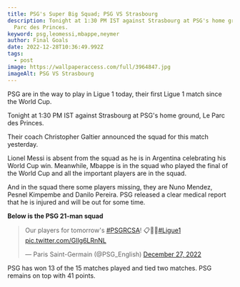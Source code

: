 ```yaml
---
title: PSG's Super Big Squad; PSG VS Strasbourg
description: Tonight at 1:30 PM IST against Strasbourg at PSG's home ground, Le
  Parc des Princes.
keyword: psg,leomessi,mbappe,neymer
author: Final Goals
date: 2022-12-28T10:36:49.992Z
tags:
  - post
image: https://wallpaperaccess.com/full/3964847.jpg
imageAlt: PSG VS Strasbourg
---
```

PSG are in the way to play in Ligue 1 today, their first Ligue 1 match since the World Cup.

Tonight at 1:30 PM IST against Strasbourg at PSG's home ground, Le Parc des Princes.

Their coach Christopher Galtier announced the squad for this match yesterday.

Lionel Messi is absent from the squad as he is in Argentina celebrating his World Cup win. Meanwhile, Mbappe is in the squad who played the final of the World Cup and all the important players are in the squad.

And in the squad there some players missing, they are Nuno Mendez, Pesnel Kimpembe and Danilo Pereira. PSG released a clear medical report that he is injured and will be out for some time.

**Below is the PSG 21-man squad**

<blockquote class="twitter-tweet"><p lang="en" dir="ltr">Our players for tomorrow&#39;s <a href="https://twitter.com/hashtag/PSGRCSA?src=hash&amp;ref_src=twsrc%5Etfw">#PSGRCSA</a>! 📋🔴🔵<a href="https://twitter.com/hashtag/Ligue1?src=hash&amp;ref_src=twsrc%5Etfw">#Ligue1</a> <a href="https://t.co/GIlg6LRnNL">pic.twitter.com/GIlg6LRnNL</a></p>&mdash; Paris Saint-Germain (@PSG_English) <a href="https://twitter.com/PSG_English/status/1607863146273800193?ref_src=twsrc%5Etfw">December 27, 2022</a></blockquote> <script async src="https://platform.twitter.com/widgets.js" charset="utf-8"></script>



PSG has won 13 of the 15 matches played and tied two matches. PSG remains on top with 41 points.